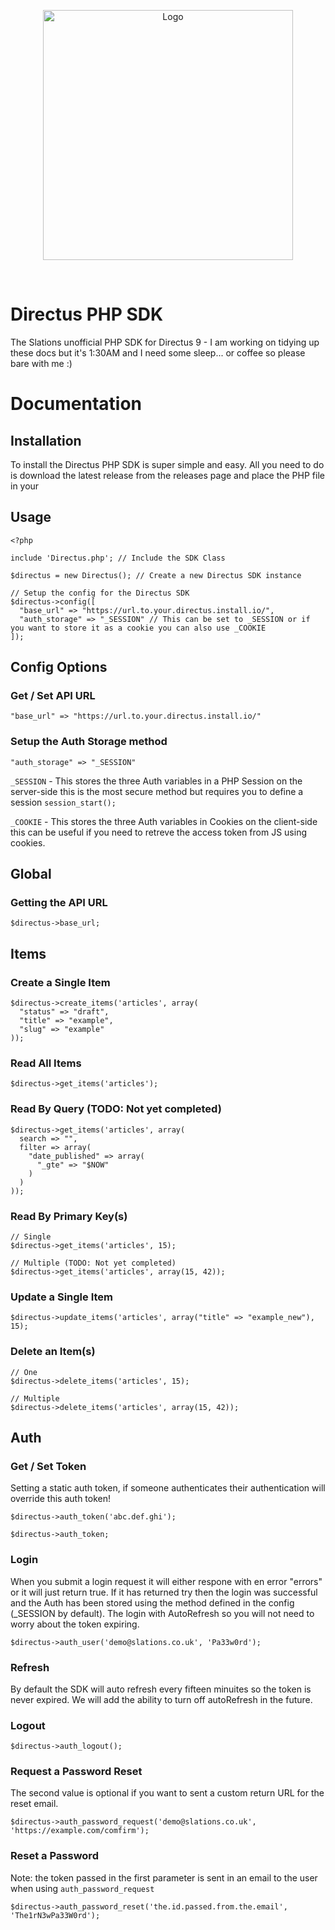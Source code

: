 <p align="center"><img width="400" alt="Logo" src="https://cdn.slations.co.uk/images/Slations-Logo.svg"></p>

<br>

# Directus PHP SDK

The Slations unofficial PHP SDK for Directus 9 - I am working on tidying up these docs but it's 1:30AM and I need some sleep... or coffee so please bare with me :)


# Documentation

## Installation

To install the Directus PHP SDK is super simple and easy. All you need to do is download the latest release from the releases page and place the PHP file in your 

## Usage
```
<?php 

include 'Directus.php'; // Include the SDK Class

$directus = new Directus(); // Create a new Directus SDK instance

// Setup the config for the Directus SDK
$directus->config([
  "base_url" => "https://url.to.your.directus.install.io/",
  "auth_storage" => "_SESSION" // This can be set to _SESSION or if you want to store it as a cookie you can also use _COOKIE
]);

```


## Config Options

### Get / Set API URL
```
"base_url" => "https://url.to.your.directus.install.io/"
```

### Setup the Auth Storage method
```
"auth_storage" => "_SESSION"
```

`_SESSION` - This stores the three Auth variables in a PHP Session on the server-side this is the most secure method but requires you to define a session `session_start();`

`_COOKIE` - This stores the three Auth variables in Cookies on the client-side this can be useful if you need to retreve the access token from JS using cookies.


## Global

### Getting the API URL
```
$directus->base_url;
```


## Items

### Create a Single Item
```
$directus->create_items('articles', array(
  "status" => "draft",
  "title" => "example",
  "slug" => "example"
));
```

### Read All Items
```
$directus->get_items('articles');
```

### Read By Query (TODO: Not yet completed)
```
$directus->get_items('articles', array(
  search => "",
  filter => array(
    "date_published" => array(
      "_gte" => "$NOW"
    )
  )
));
```

### Read By Primary Key(s)
```
// Single
$directus->get_items('articles', 15);

// Multiple (TODO: Not yet completed)
$directus->get_items('articles', array(15, 42));
```

### Update a Single Item
```
$directus->update_items('articles', array("title" => "example_new"), 15);
```

### Delete an Item(s)
```
// One
$directus->delete_items('articles', 15);

// Multiple
$directus->delete_items('articles', array(15, 42));
```


## Auth

### Get / Set Token
Setting a static auth token, if someone authenticates their authentication will override this auth token!
```
$directus->auth_token('abc.def.ghi');

$directus->auth_token;
```

### Login
When you submit a login request it will either respone with en error "errors" or it will just return true. If it has returned try then the login was successful and the Auth has been stored using the method defined in the config (_SESSION by default). The login with AutoRefresh so you will not need to worry about the token expiring.
```
$directus->auth_user('demo@slations.co.uk', 'Pa33w0rd');
```

### Refresh

By default the SDK will auto refresh every fifteen minuites so the token is never expired. We will add the ability to turn off autoRefresh in the future.

### Logout
```
$directus->auth_logout();
```

### Request a Password Reset
The second value is optional if you want to sent a custom return URL for the reset email.
```
$directus->auth_password_request('demo@slations.co.uk', 'https://example.com/comfirm');
```

### Reset a Password
Note: the token passed in the first parameter is sent in an email to the user when using `auth_password_request`
```
$directus->auth_password_reset('the.id.passed.from.the.email', 'The1rN3wPa33W0rd');
```